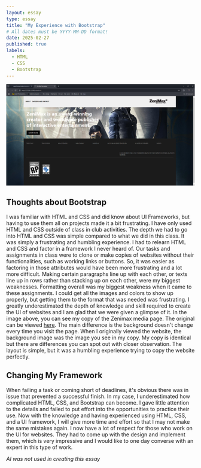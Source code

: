 ```yaml
---
layout: essay
type: essay
title: "My Experience with Bootstrap"
# All dates must be YYYY-MM-DD format!
date: 2025-02-27
published: true
labels:
  - HTML
  - CSS
  - Bootstrap
---
```


<div style="text-align: center;">
  <img src="../img/zenimaz copy.png">
</div>

## Thoughts about Bootstrap

I was familiar with HTML and CSS and did know about UI Frameworks, but having to use them all on projects made it a bit frustrating. I have only used HTML and CSS outside of class in club activities. The depth we had to go into HTML and CSS was simple compared to what we did in this class. It was simply a frustrating and humbling experience. I had to relearn HTML and CSS and factor in a framework I never heard of. Our tasks and assignments in class were to clone or make copies of websites without their functionalities, such as working links or buttons. So, it was easier as factoring in those attributes would have been more frustrating and a lot more difficult. Making certain paragraphs line up with each other, or texts line up in rows rather than stacking up on each other, were my biggest weaknesses. Formatting overall was my biggest weakness when it came to these assignments. I could get all the images and colors to show up properly, but getting them to the format that was needed was frustrating. I greatly underestimated the depth of knowledge and skill required to create the UI of websites and I am glad that we were given a glimpse of it. In the image above, you can see my copy of the Zenimax media page. The original can be viewed [here](https://www.zenimax.com/en). The main difference is the background doesn't change every time you visit the page. When I originally viewed the website, the background image was the image you see in my copy. My copy is identical but there are differences you can spot out with closer observation. The layout is simple, but it was a humbling experience trying to copy the website perfectly. 

## Changing My Framework

When failing a task or coming short of deadlines, it's obvious there was in issue that prevented a successful finish. In my case, I underestimated how complicated HTML, CSS, and Bootstrap can become. I gave little attention to the details and failed to put effort into the opportunities to practice their use. Now with the knowledge and having experienced using HTML, CSS, and a UI framework, I will give more time and effort so that I may not make the same mistakes again. I now have a lot of respect for those who work on the UI for websites. They had to come up with the design and implement them, which is very impressive and I would like to one day converse with an expert in this type of work.

*AI was not used in creating this essay*

